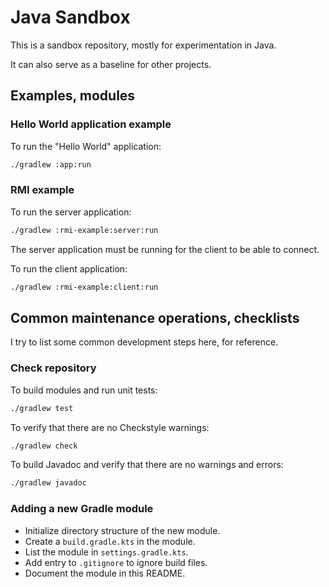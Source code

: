 # Java Sandbox

This is a sandbox repository, mostly for experimentation in Java.

It can also serve as a baseline for other projects.

## Examples, modules

### Hello World application example

To run the "Hello World" application:
```bash
./gradlew :app:run
```

### RMI example

To run the server application:
```bash
./gradlew :rmi-example:server:run
```

The server application must be running for the client to be able to connect.

To run the client application:
```bash
./gradlew :rmi-example:client:run
```

## Common maintenance operations, checklists

I try to list some common development steps here, for reference.

### Check repository

To build modules and run unit tests:
```bash
./gradlew test
```

To verify that there are no Checkstyle warnings:
```bash
./gradlew check
```

To build Javadoc and verify that there are no warnings and errors:
```bash
./gradlew javadoc
```

### Adding a new Gradle module

- Initialize directory structure of the new module.
- Create a `build.gradle.kts` in the module.
- List the module in `settings.gradle.kts`.
- Add entry to `.gitignore` to ignore build files.
- Document the module in this README.
